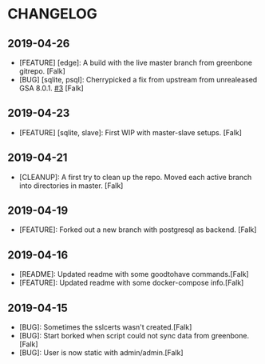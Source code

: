 # CHANGELOG

## 2019-04-26

- [FEATURE] [edge]: A build with the live master branch from greenbone gitrepo. [Falk]
- [BUG] [sqlite, psql]: Cherrypicked a fix from upstream from unrealeased GSA 8.0.1. [#3](https://github.com/falkowich/gvm10-docker/issues/3) [Falk]


## 2019-04-23

- [FEATURE] [sqlite, slave]: First WIP with master-slave setups. [Falk]

## 2019-04-21

- [CLEANUP]: A first try to clean up the repo. Moved each active branch into directories in master. [Falk] 

## 2019-04-19

- [FEATURE]: Forked out a new branch with postgresql as backend. [Falk]

## 2019-04-16

- [README]: Updated readme with some goodtohave commands.[Falk]
- [FEATURE]: Updated readme with some docker-compose info.[Falk]

## 2019-04-15

- [BUG]: Sometimes the sslcerts wasn't created.[Falk]
- [BUG]: Start borked when script could not sync data from greenbone.[Falk]
- [BUG]: User is now static with admin/admin.[Falk]

